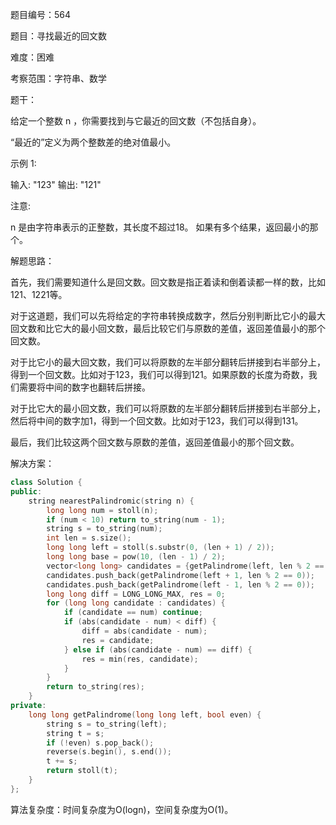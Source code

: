 题目编号：564

题目：寻找最近的回文数

难度：困难

考察范围：字符串、数学

题干：

给定一个整数 n ，你需要找到与它最近的回文数（不包括自身）。

“最近的”定义为两个整数差的绝对值最小。

示例 1:

输入: "123"
输出: "121"

注意:

n 是由字符串表示的正整数，其长度不超过18。
如果有多个结果，返回最小的那个。

解题思路：

首先，我们需要知道什么是回文数。回文数是指正着读和倒着读都一样的数，比如121、1221等。

对于这道题，我们可以先将给定的字符串转换成数字，然后分别判断比它小的最大回文数和比它大的最小回文数，最后比较它们与原数的差值，返回差值最小的那个回文数。

对于比它小的最大回文数，我们可以将原数的左半部分翻转后拼接到右半部分上，得到一个回文数。比如对于123，我们可以得到121。如果原数的长度为奇数，我们需要将中间的数字也翻转后拼接。

对于比它大的最小回文数，我们可以将原数的左半部分翻转后拼接到右半部分上，然后将中间的数字加1，得到一个回文数。比如对于123，我们可以得到131。

最后，我们比较这两个回文数与原数的差值，返回差值最小的那个回文数。

解决方案：

```cpp
class Solution {
public:
    string nearestPalindromic(string n) {
        long long num = stoll(n);
        if (num < 10) return to_string(num - 1);
        string s = to_string(num);
        int len = s.size();
        long long left = stoll(s.substr(0, (len + 1) / 2));
        long long base = pow(10, (len - 1) / 2);
        vector<long long> candidates = {getPalindrome(left, len % 2 == 0)};
        candidates.push_back(getPalindrome(left + 1, len % 2 == 0));
        candidates.push_back(getPalindrome(left - 1, len % 2 == 0));
        long long diff = LONG_LONG_MAX, res = 0;
        for (long long candidate : candidates) {
            if (candidate == num) continue;
            if (abs(candidate - num) < diff) {
                diff = abs(candidate - num);
                res = candidate;
            } else if (abs(candidate - num) == diff) {
                res = min(res, candidate);
            }
        }
        return to_string(res);
    }
private:
    long long getPalindrome(long long left, bool even) {
        string s = to_string(left);
        string t = s;
        if (!even) s.pop_back();
        reverse(s.begin(), s.end());
        t += s;
        return stoll(t);
    }
};
```

算法复杂度：时间复杂度为O(logn)，空间复杂度为O(1)。
